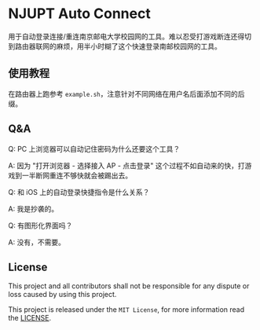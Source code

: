 # NJUPT Auto Connect

用于自动登录连接/重连南京邮电大学校园网的工具。难以忍受打游戏断连还得切到路由器联网的麻烦，用半小时糊了这个快速登录南邮校园网的工具。

## 使用教程

在路由器上跑参考 `example.sh`，注意针对不同网络在用户名后面添加不同的后缀。

## Q&A

Q: PC 上浏览器可以自动记住密码为什么还要这个工具？

A: 因为 "打开浏览器 - 选择接入 AP - 点击登录" 这个过程不如自动来的快，打游戏到一半断网重连不够快就会被踢出去。

Q: 和 iOS 上的自动登录快捷指令是什么关系？

A: 我是抄袭的。

Q: 有图形化界面吗？

A: 没有，不需要。

## License

This project and all contributors shall not be responsible for any dispute or loss caused by using this project.

This project is released under the `MIT License`, for more information read the [LICENSE](https://github.com/dsrkafuu/njupt-auto-connect/blob/master/LICENSE).
